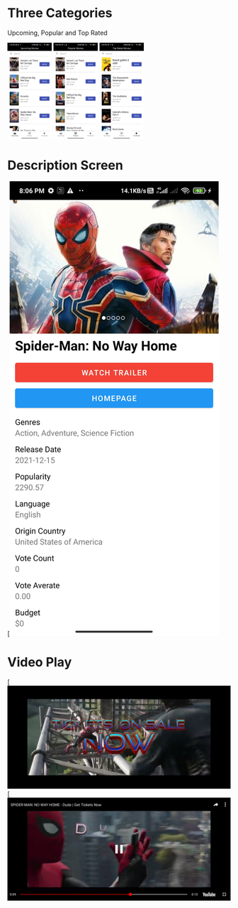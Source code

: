 # Three Categories
Upcoming, Popular and Top Rated
<p float="left">
  <img src="/Screenshots/Screen1.jpg" width="100" />
  <img src="/Screenshots/Screen2.jpg" width="100" /> 
  <img src="/Screenshots/Screen3.jpg" width="100" />
</p>

# Description Screen

[![](https://github.com/MdSaifUddin/Utsav_Assignment/blob/master/Screenshots/Screen4.jpg)

# Video Play
[![](https://github.com/MdSaifUddin/Utsav_Assignment/blob/master/Screenshots/Screen5.jpg)
[![](https://github.com/MdSaifUddin/Utsav_Assignment/blob/master/Screenshots/Screen6.jpg)
